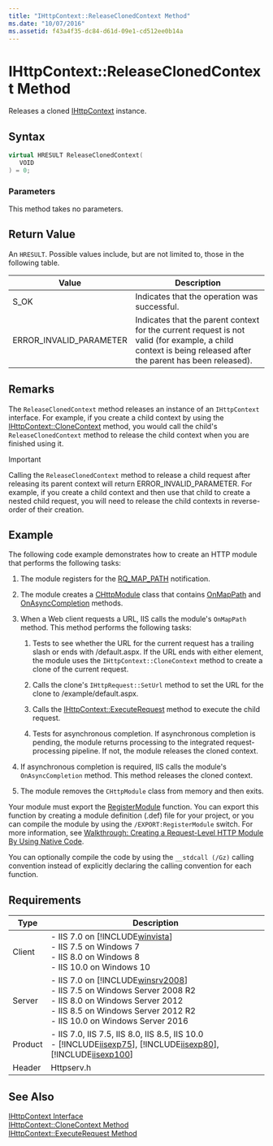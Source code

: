 ```yaml
---
title: "IHttpContext::ReleaseClonedContext Method"
ms.date: "10/07/2016"
ms.assetid: f43a4f35-dc84-d61d-09e1-cd512ee0b14a
---
```

# IHttpContext::ReleaseClonedContext Method
Releases a cloned [IHttpContext](../../web-development-reference/native-code-api-reference/ihttpcontext-interface.md) instance.  
  
## Syntax  
  
```cpp  
virtual HRESULT ReleaseClonedContext(  
   VOID  
) = 0;  
```  
  
### Parameters  
 This method takes no parameters.  
  
## Return Value  
 An `HRESULT`. Possible values include, but are not limited to, those in the following table.  
  
|Value|Description|  
|-----------|-----------------|  
|S_OK|Indicates that the operation was successful.|  
|ERROR_INVALID_PARAMETER|Indicates that the parent context for the current request is not valid (for example, a child context is being released after the parent has been released).|  
  
## Remarks  
 The `ReleaseClonedContext` method releases an instance of an `IHttpContext` interface. For example, if you create a child context by using the [IHttpContext::CloneContext](../../web-development-reference/native-code-api-reference/ihttpcontext-clonecontext-method.md) method, you would call the child's `ReleaseClonedContext` method to release the child context when you are finished using it.  
  
> [!IMPORTANT]
>  Calling the `ReleaseClonedContext` method to release a child request after releasing its parent context will return ERROR_INVALID_PARAMETER. For example, if you create a child context and then use that child to create a nested child request, you will need to release the child contexts in reverse-order of their creation.  
  
## Example  
 The following code example demonstrates how to create an HTTP module that performs the following tasks:  
  
1.  The module registers for the [RQ_MAP_PATH](../../web-development-reference/native-code-api-reference/request-processing-constants.md) notification.  
  
2.  The module creates a [CHttpModule](../../web-development-reference/native-code-api-reference/chttpmodule-class.md) class that contains [OnMapPath](../../web-development-reference/native-code-api-reference/chttpmodule-onmappath-method.md) and [OnAsyncCompletion](../../web-development-reference/native-code-api-reference/chttpmodule-onasynccompletion-method.md) methods.  
  
3.  When a Web client requests a URL, IIS calls the module's `OnMapPath` method. This method performs the following tasks:  
  
    1.  Tests to see whether the URL for the current request has a trailing slash or ends with /default.aspx. If the URL ends with either element, the module uses the `IHttpContext::CloneContext` method to create a clone of the current request.  
  
    2.  Calls the clone's `IHttpRequest::SetUrl` method to set the URL for the clone to /example/default.aspx.  
  
    3.  Calls the [IHttpContext::ExecuteRequest](../../web-development-reference/native-code-api-reference/ihttpcontext-executerequest-method.md) method to execute the child request.  
  
    4.  Tests for asynchronous completion. If asynchronous completion is pending, the module returns processing to the integrated request-processing pipeline. If not, the module releases the cloned context.  
  
4.  If asynchronous completion is required, IIS calls the module's `OnAsyncCompletion` method. This method releases the cloned context.  
  
5.  The module removes the `CHttpModule` class from memory and then exits.  
  
<!-- TODO: review snippet reference  [!CODE [IHttpContextExecuteRequest#1](IHttpContextExecuteRequest#1)]  -->  
  
 Your module must export the [RegisterModule](../../web-development-reference/native-code-api-reference/pfn-registermodule-function.md) function. You can export this function by creating a module definition (.def) file for your project, or you can compile the module by using the `/EXPORT:RegisterModule` switch. For more information, see [Walkthrough: Creating a Request-Level HTTP Module By Using Native Code](../../web-development-reference/native-code-development-overview/walkthrough-creating-a-request-level-http-module-by-using-native-code.md).  
  
 You can optionally compile the code by using the `__stdcall (/Gz)` calling convention instead of explicitly declaring the calling convention for each function.  
  
## Requirements  
  
|Type|Description|  
|----------|-----------------|  
|Client|-   IIS 7.0 on [!INCLUDE[winvista](../../wmi-provider/includes/winvista-md.md)]<br />-   IIS 7.5 on Windows 7<br />-   IIS 8.0 on Windows 8<br />-   IIS 10.0 on Windows 10|  
|Server|-   IIS 7.0 on [!INCLUDE[winsrv2008](../../wmi-provider/includes/winsrv2008-md.md)]<br />-   IIS 7.5 on Windows Server 2008 R2<br />-   IIS 8.0 on Windows Server 2012<br />-   IIS 8.5 on Windows Server 2012 R2<br />-   IIS 10.0 on Windows Server 2016|  
|Product|-   IIS 7.0, IIS 7.5, IIS 8.0, IIS 8.5, IIS 10.0<br />-   [!INCLUDE[iisexp75](../../web-development-reference/native-code-api-reference/includes/iisexp75-md.md)], [!INCLUDE[iisexp80](../../web-development-reference/native-code-api-reference/includes/iisexp80-md.md)], [!INCLUDE[iisexp100](../../web-development-reference/native-code-api-reference/includes/iisexp100-md.md)]|  
|Header|Httpserv.h|  
  
## See Also  
 [IHttpContext Interface](../../web-development-reference/native-code-api-reference/ihttpcontext-interface.md)   
 [IHttpContext::CloneContext Method](../../web-development-reference/native-code-api-reference/ihttpcontext-clonecontext-method.md)   
 [IHttpContext::ExecuteRequest Method](../../web-development-reference/native-code-api-reference/ihttpcontext-executerequest-method.md)